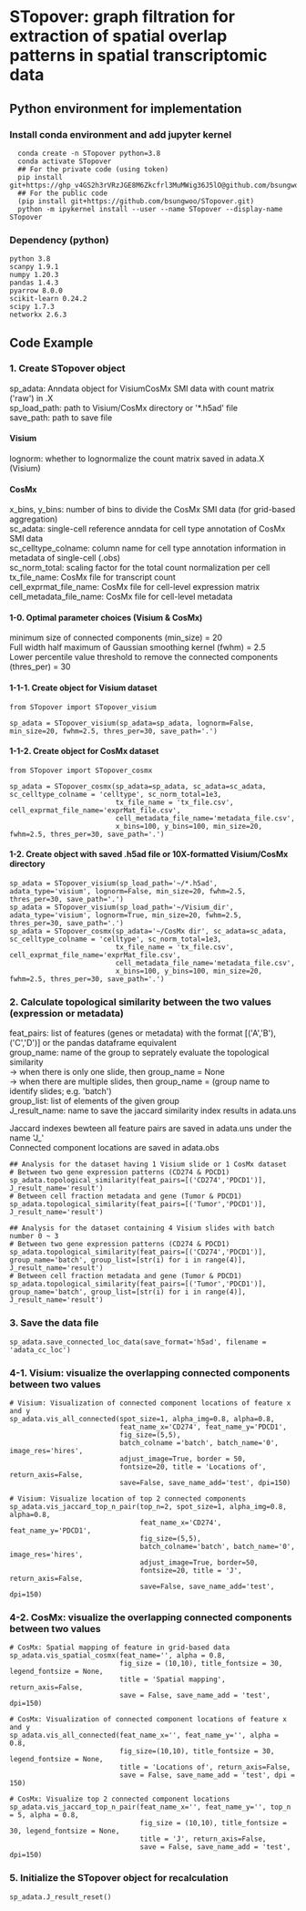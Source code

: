 # STopover: graph filtration for extraction of spatial overlap patterns in spatial transcriptomic data

## Python environment for implementation     
### Install conda environment and add jupyter kernel  
```Plain Text  
  conda create -n STopover python=3.8
  conda activate STopover
  ## For the private code (using token)
  pip install git+https://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@github.com/bsungwoo/STopover.git
  ## For the public code
  (pip install git+https://github.com/bsungwoo/STopover.git)
  python -m ipykernel install --user --name STopover --display-name STopover
```
### Dependency (python)  
```Plain Text
python 3.8
scanpy 1.9.1
numpy 1.20.3
pandas 1.4.3
pyarrow 8.0.0
scikit-learn 0.24.2
scipy 1.7.3
networkx 2.6.3
```

## Code Example  
### 1. Create STopover object  
sp_adata: Anndata object for VisiumCosMx SMI data with count matrix ('raw') in .X  
sp_load_path: path to Visium/CosMx directory or '*.h5ad' file  
save_path: path to save file    
#### Visium  
lognorm: whether to lognormalize the count matrix saved in adata.X (Visium)  
#### CosMx  
x_bins, y_bins: number of bins to divide the CosMx SMI data (for grid-based aggregation)    
sc_adata: single-cell reference anndata for cell type annotation of CosMx SMI data  
sc_celltype_colname: column name for cell type annotation information in metadata of single-cell (.obs)  
sc_norm_total: scaling factor for the total count normalization per cell  
tx_file_name: CosMx file for transcript count  
cell_exprmat_file_name: CosMx file for cell-level expression matrix  
cell_metadata_file_name: CosMx file for cell-level metadata  

#### 1-0. Optimal parameter choices (Visium & CosMx)  
  minimum size of connected components (min_size) = 20  
  Full width half maximum of Gaussian smoothing kernel (fwhm) = 2.5  
  Lower percentile value threshold to remove the connected components (thres_per) = 30  

#### 1-1-1. Create object for Visium dataset  
```Plain Text
from STopover import STopover_visium

sp_adata = STopover_visium(sp_adata=sp_adata, lognorm=False, min_size=20, fwhm=2.5, thres_per=30, save_path='.')
```
#### 1-1-2. Create object for CosMx dataset  
```Plain Text
from STopover import STopover_cosmx

sp_adata = STopover_cosmx(sp_adata=sp_adata, sc_adata=sc_adata, sc_celltype_colname = 'celltype', sc_norm_total=1e3,
                          tx_file_name = 'tx_file.csv', cell_exprmat_file_name='exprMat_file.csv', 
                          cell_metadata_file_name='metadata_file.csv', 
                          x_bins=100, y_bins=100, min_size=20, fwhm=2.5, thres_per=30, save_path='.')
```

#### 1-2. Create object with saved .h5ad file or 10X-formatted Visium/CosMx directory  
```Plain Text
sp_adata = STopover_visium(sp_load_path='~/*.h5ad', adata_type='visium', lognorm=False, min_size=20, fwhm=2.5, thres_per=30, save_path='.')
sp_adata = STopover_visium(sp_load_path='~/Visium_dir', adata_type='visium', lognorm=True, min_size=20, fwhm=2.5, thres_per=30, save_path='.')
sp_adata = STopover_cosmx(sp_adata='~/CosMx dir', sc_adata=sc_adata, sc_celltype_colname = 'celltype', sc_norm_total=1e3,
                          tx_file_name = 'tx_file.csv', cell_exprmat_file_name='exprMat_file.csv', 
                          cell_metadata_file_name='metadata_file.csv', 
                          x_bins=100, y_bins=100, min_size=20, fwhm=2.5, thres_per=30, save_path='.')
```

### 2. Calculate topological similarity between the two values (expression or metadata)  
feat_pairs: list of features (genes or metadata) with the format [('A','B'),('C','D')] or the pandas dataframe equivalent  
group_name: name of the group to seprately evaluate the topological similarity  
  -> when there is only one slide, then group_name = None  
  -> when there are multiple slides, then group_name = (group name to identify slides; e.g. 'batch')  
group_list: list of elements of the given group  
J_result_name: name to save the jaccard similarity index results in adata.uns  

Jaccard indexes bewteen all feature pairs are saved in adata.uns under the name 'J_'  
Connected component locations are saved in adata.obs  
```Plain Text
## Analysis for the dataset having 1 Visium slide or 1 CosMx dataset
# Between two gene expression patterns (CD274 & PDCD1)  
sp_adata.topological_similarity(feat_pairs=[('CD274','PDCD1')], J_result_name='result')   
# Between cell fraction metadata and gene (Tumor & PDCD1)  
sp_adata.topological_similarity(feat_pairs=[('Tumor','PDCD1')], J_result_name='result')  

## Analysis for the dataset containing 4 Visium slides with batch number 0 ~ 3  
# Between two gene expression patterns (CD274 & PDCD1)  
sp_adata.topological_similarity(feat_pairs=[('CD274','PDCD1')], group_name='batch', group_list=[str(i) for i in range(4)], J_result_name='result')   
# Between cell fraction metadata and gene (Tumor & PDCD1)  
sp_adata.topological_similarity(feat_pairs=[('Tumor','PDCD1')], group_name='batch', group_list=[str(i) for i in range(4)], J_result_name='result')  
```

### 3. Save the data file  
```Plain Text
sp_adata.save_connected_loc_data(save_format='h5ad', filename = 'adata_cc_loc')  
```

### 4-1. Visium: visualize the overlapping connected components between two values  
```Plain Text  
# Visium: Visualization of connected component locations of feature x and y
sp_adata.vis_all_connected(spot_size=1, alpha_img=0.8, alpha=0.8,  
                           feat_name_x='CD274', feat_name_y='PDCD1',  
                           fig_size=(5,5), 
                           batch_colname ='batch', batch_name='0', image_res='hires',  
                           adjust_image=True, border = 50,  
                           fontsize=20, title = 'Locations of', return_axis=False,  
                           save=False, save_name_add='test', dpi=150)  

# Visium: Visualize location of top 2 connected components
sp_adata.vis_jaccard_top_n_pair(top_n=2, spot_size=1, alpha_img=0.8, alpha=0.8, 
                                feat_name_x='CD274', feat_name_y='PDCD1',  
                                fig_size=(5,5), 
                                batch_colname='batch', batch_name='0', image_res='hires', 
                                adjust_image=True, border=50,  
                                fontsize=20, title = 'J', return_axis=False,  
                                save=False, save_name_add='test', dpi=150)  
```
### 4-2. CosMx: visualize the overlapping connected components between two values  
```Plain Text  
# CosMx: Spatial mapping of feature in grid-based data
sp_adata.vis_spatial_cosmx(feat_name='', alpha = 0.8, 
                           fig_size = (10,10), title_fontsize = 30, legend_fontsize = None, 
                           title = 'Spatial mapping', return_axis=False, 
                           save = False, save_name_add = 'test', dpi=150)

# CosMx: Visualization of connected component locations of feature x and y
sp_adata.vis_all_connected(feat_name_x='', feat_name_y='', alpha = 0.8, 
                           fig_size=(10,10), title_fontsize = 30, legend_fontsize = None, 
                           title = 'Locations of', return_axis=False,
                           save = False, save_name_add = 'test', dpi = 150)

# CosMx: Visualize top 2 connected component locations  
sp_adata.vis_jaccard_top_n_pair(feat_name_x='', feat_name_y='', top_n = 5, alpha = 0.8, 
                                fig_size = (10,10), title_fontsize = 30, legend_fontsize = None,
                                title = 'J', return_axis=False,
                                save = False, save_name_add = 'test', dpi=150)
```

### 5. Initialize the STopover object for recalculation  
```Plain Text 
sp_adata.J_result_reset()
```